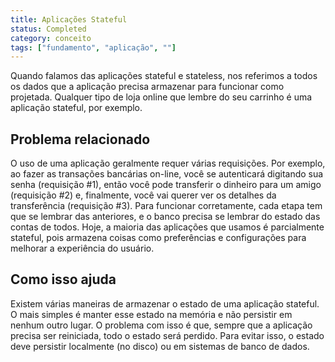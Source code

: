 ```yaml
---
title: Aplicações Stateful
status: Completed
category: conceito
tags: ["fundamento", "aplicação", ""]
---
```


Quando falamos das aplicações stateful e stateless, nos referimos a todos os dados que a aplicação precisa armazenar para funcionar como projetada. Qualquer tipo de loja online que lembre do seu carrinho é uma aplicação stateful, por exemplo.

## Problema relacionado

O uso de uma aplicação geralmente requer várias requisições. Por exemplo, ao fazer as transações bancárias on-line, você se autenticará digitando sua senha (requisição #1), então você pode transferir o dinheiro para um amigo (requisição #2) e, finalmente, você vai querer ver os detalhes da transferência (requisição #3). Para funcionar corretamente, cada etapa tem que se lembrar das anteriores, e o banco precisa se lembrar do estado das contas de todos. Hoje, a maioria das aplicações que usamos é parcialmente stateful, pois armazena coisas como preferências e configurações para melhorar a experiência do usuário.

## Como isso ajuda

Existem várias maneiras de armazenar o estado de uma aplicação stateful. O mais simples é manter esse estado na memória e não persistir em nenhum outro lugar. O problema com isso é que, sempre que a aplicação precisa ser reiniciada, todo o estado será perdido. Para evitar isso, o estado deve persistir localmente (no disco) ou em sistemas de banco de dados.
